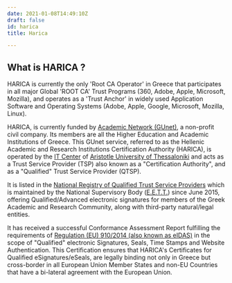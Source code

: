 ```yaml
---
date: 2021-01-08T14:49:10Z
draft: false
id: harica
title: Harica

---
```


## What is HARICA ?

HARICA is currently the only 'Root CA Operator' in Greece that participates in all major Global 'ROOT CA' Trust Programs (360, Adobe, Apple, Microsoft, Mozilla), and operates as a 'Trust Anchor' in widely used Application Software and Operating Systems (Adobe, Apple, Google, Microsoft, Mozilla, Linux).

HARICA, is currently funded by [Academic Network (GUnet)](http://www.gunet.gr/), a non-profit civil company. Its members are all the Higher Education and Academic Institutions of Greece. This GUnet service, referred to as the Hellenic Academic and Research Institutions Certification Authority (HARICA), is operated by the [IT Center](https://it.auth.gr/) of [Aristotle University of Thessaloniki](https://www.auth.gr/) and acts as a Trust Service Provider (TSP) also known as a "Certification Authority", and as a "Qualified" Trust Service Provider (QTSP). 

It is listed in the [National Registry of Qualified Trust Service Providers](http://www.eett.gr/opencms/opencms/EETT_EN/Electronic_Communications/DigitalSignatures/EsignProviders.html) which is maintained by the National Supervisory Body ([Ε.Ε.Τ.Τ.](http://www.eett.gr/)) since June 2015, offering Qualified/Advanced electronic signatures for members of the Greek Academic and Research Community, along with third-party natural/legal entities.

It has received a successful Conformance Assessment Report fulfilling the requirements of [Regulation (EU) 910/2014 (also known as eIDAS)](http://eur-lex.europa.eu/legal-content/EN/TXT/?uri=uriserv%3AOJ.L_.2014.257.01.0073.01.ENG) in the scope of "Qualified" electronic Signatures, Seals, Time Stamps and Website Authentication. This Certification ensures that HARICA's Certificates for Qualified eSignatures/eSeals, are legally binding not only in Greece but cross-border in all European Union Member States and non-EU Countries that have a bi-lateral agreement with the European Union.
